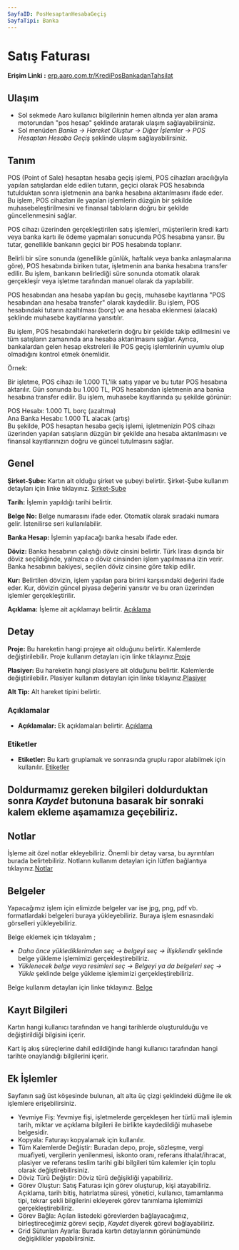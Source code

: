 ```yaml
---
SayfaID: PosHesaptanHesabaGeçiş
SayfaTipi: Banka
---
```


# Satış Faturası

**Erişim Linki :** [erp.aaro.com.tr/KrediPosBankadanTahsilat](https://erp.aaro.com.tr/KrediPosBankadanTahsilat)

## Ulaşım

- Sol sekmede Aaro kullanıcı bilgilerinin hemen altında yer alan arama motorundan "pos hesap" şeklinde aratarak ulaşım sağlayabilirsiniz.
- Sol menüden *Banka -> Hareket Oluştur -> Diğer İşlemler -> POS Hesaptan Hesaba Geçiş* şeklinde ulaşım sağlayabilirsiniz. 

## Tanım 

POS (Point of Sale) hesaptan hesaba geçiş işlemi, POS cihazları aracılığıyla yapılan satışlardan elde edilen tutarın, 
geçici olarak POS hesabında tutulduktan sonra işletmenin ana banka hesabına aktarılmasını ifade eder. 
Bu işlem, POS cihazları ile yapılan işlemlerin düzgün bir şekilde muhasebeleştirilmesini ve finansal tabloların doğru bir şekilde güncellenmesini sağlar.

POS cihazı üzerinden gerçekleştirilen satış işlemleri, müşterilerin kredi kartı veya banka kartı ile ödeme yapmaları sonucunda POS hesabına yansır. 
Bu tutar, genellikle bankanın geçici bir POS hesabında toplanır.

Belirli bir süre sonunda (genellikle günlük, haftalık veya banka anlaşmalarına göre), POS hesabında biriken tutar, işletmenin ana banka hesabına transfer edilir. 
Bu işlem, bankanın belirlediği süre sonunda otomatik olarak gerçekleşir veya işletme tarafından manuel olarak da yapılabilir.

POS hesabından ana hesaba yapılan bu geçiş, muhasebe kayıtlarına "POS hesabından ana hesaba transfer" olarak kaydedilir. 
Bu işlem, POS hesabındaki tutarın azaltılması (borç) ve ana hesaba eklenmesi (alacak) şeklinde muhasebe kayıtlarına yansıtılır.

Bu işlem, POS hesabındaki hareketlerin doğru bir şekilde takip edilmesini ve tüm satışların zamanında ana hesaba aktarılmasını sağlar. 
Ayrıca, bankalardan gelen hesap ekstreleri ile POS geçiş işlemlerinin uyumlu olup olmadığını kontrol etmek önemlidir.

Örnek:

Bir işletme, POS cihazı ile 1.000 TL'lik satış yapar ve bu tutar POS hesabına aktarılır. 
Gün sonunda bu 1.000 TL, POS hesabından işletmenin ana banka hesabına transfer edilir. Bu işlem, muhasebe kayıtlarında şu şekilde görünür:

POS Hesabı: 1.000 TL borç (azaltma)  
Ana Banka Hesabı: 1.000 TL alacak (artış)  
Bu şekilde, POS hesaptan hesaba geçiş işlemi, işletmenizin POS cihazı üzerinden yapılan satışların düzgün bir şekilde ana hesaba aktarılmasını ve finansal kayıtlarınızın doğru ve güncel tutulmasını sağlar.

## Genel

**Şirket-Şube:** Kartın ait olduğu şirket ve şubeyi belirtir. Şirket-Şube kullanım detayları için linke tıklayınız. [Şirket-Şube](../TemelOzellikler/SirketSubeKart.md)

**Tarih:** İşlemin yapıldığı tarihi belirtir. 

**Belge No:** Belge numarasını ifade eder. Otomatik olarak sıradaki numara gelir. İstenilirse seri kullanılabilir.

**Banka Hesap:** İşlemin yapılacağı banka hesabı ifade eder. 

**Döviz:** Banka hesabının çalıştığı döviz cinsini belirtir. Türk lirası dışında bir döviz seçildiğinde, yalnızca o döviz cinsinden işlem yapılmasına izin verir. Banka hesabının bakiyesi, seçilen döviz cinsine göre takip edilir.

**Kur:** Belirtilen dövizin, işlem yapılan para birimi karşısındaki değerini ifade eder. 
Kur, dövizin güncel piyasa değerini yansıtır ve bu oran üzerinden işlemler gerçekleştirilir.

**Açıklama:** İşleme ait açıklamayı belirtir. [Açıklama](../TemelOzellikler/Aciklama.md)

## Detay 

**Proje:** Bu hareketin hangi projeye ait olduğunu belirtir. Kalemlerde değiştirilebilir. Proje kullanım detayları için linke tıklayınız.[Proje](../TemelOzellikler/Proje.md)

**Plasiyer:** Bu hareketin hangi plasiyere ait olduğunu belirtir. Kalemlerde değiştirilebilir. Plasiyer kullanım detayları için linke tıklayınız.[Plasiyer](../TemelOzellikler/Plasiyer.md)

**Alt Tip:** Alt hareket tipini belirtir.

### Açıklamalar

- **Açıklamalar:** Ek açıklamaları belirtir. [Açıklama](/TemelOzellikler/Aciklama.md "Açıklama")	

### Etiketler

- **Etiketler:** Bu kartı gruplamak ve sonrasında gruplu rapor alabilmek için kullanılır. [Etiketler](/TemelOzellikler/Etiketler.md "Etiketler")

## Doldurmamız gereken bilgileri doldurduktan sonra *Kaydet* butonuna basarak bir sonraki kalem ekleme aşamamıza geçebiliriz.

## Notlar 

İşleme ait özel notlar ekleyebiliriz. Önemli bir detay varsa, bu ayrıntıları burada belirtebiliriz. Notların kullanım detayları için lütfen bağlantıya tıklayınız.[Notlar](../TemelOzellikler/Notlar.md)

## Belgeler

Yapacağımız işlem için elimizde belgeler var ise jpg, png, pdf vb. formatlardaki belgeleri buraya yükleyebiliriz.
Buraya işlem esnasındaki görselleri yükleyebiliriz.

Belge eklemek için tıklayalım ;

- *Daha önce yüklediklerimden seç -> belgeyi seç -> İlişkilendir* şeklinde belge yükleme işlemimizi gerçekleştirebiliriz.
- *Yüklenecek belge veya resimleri seç -> Belgeyi ya da belgeleri seç -> Yükle* şeklinde belge yükleme işlemimizi gerçekleştirebiliriz.

Belge kullanım detayları için linke tıklayınız. [Belge](../TemelOzellikler/Belgeler.md)

## Kayıt Bilgileri

Kartın hangi kullanıcı tarafından ve hangi tarihlerde oluşturulduğu ve değiştirildiği bilgisini içerir.

Kart iş akış süreçlerine dahil edildiğinde hangi kullanıcı tarafından hangi tarihte onaylandığı bilgilerini içerir. 


## Ek İşlemler

 Sayfanın sağ üst köşesinde bulunan, alt alta üç çizgi şeklindeki düğme ile ek işlemlere erişebilirsiniz.








- Yevmiye Fiş: Yevmiye fişi, işletmelerde gerçekleşen her türlü mali işlemin tarih, miktar ve açıklama bilgileri ile birlikte kaydedildiği muhasebe belgesidir.
- Kopyala: Faturayı kopyalamak için kullanılır.
- Tüm Kalemlerde Değiştir: Buradan depo, proje, sözleşme, vergi muafiyeti, vergilerin yenilenmesi, iskonto oranı, referans ithalat/ihracat, plasiyer ve referans teslim tarihi gibi bilgileri tüm kalemler için toplu olarak değiştirebilirsiniz.
- Döviz Türü Değiştir: Döviz türü değişikliği yapabiliriz.
- Görev Oluştur: Satış Faturası için görev oluşturup, kişi atayabiliriz. Açıklama, tarih bitiş, hatırlatma süresi, yönetici, kullanıcı, tamamlanma tipi, tekrar şekli bilgilerini ekleyerek görev tanımlama işlemimizi gerçekleştirebiliriz.
- Görev Bağla: Açılan listedeki görevlerden bağlayacağımız, birleştireceğimiz görevi seçip, *Kaydet* diyerek görevi bağlayabiliriz.
- Grid Sütunları Ayarla: Burada kartın detaylarının görünümünde değişiklikler yapabilirsiniz. 
